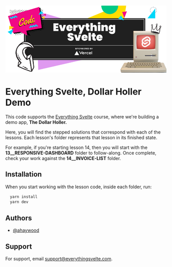![Everything Svelte, Sponsored by Vercel](./images/header.png)

# Everything Svelte, Dollar Holler Demo

This code supports the [Everything Svelte](https://everythingsvelte.com)
course, where we're building a demo app, **The Dollar Holler.**

Here, you will find the stepped solutions that correspond with each of the
lessons. Each lesson's folder represents that lesson in its finished state.

For example, if you're starting lesson 14, then you will start with the
**13\_\_RESPONSIVE-DASHBOARD** folder to follow-along. Once complete, check your
work against the **14\_\_INVOICE-LIST** folder.

## Installation

When you start working with the lesson code, inside each folder, run:

```bash
  yarn install
  yarn dev
```

## Authors

- [@ahaywood](https://www.github.com/ahaywood)

## Support

For support, email [support@everythingsvelte.com](mailto:support@everythingsvelte.com).
